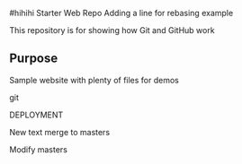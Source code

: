 #hihihi Starter Web Repo
Adding a line for rebasing example 

This repository is for showing how Git and GitHub work

## Purpose

Sample website with plenty of files for demos

git

DEPLOYMENT

New text merge to masters

Modify masters
